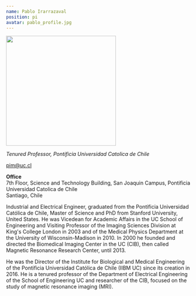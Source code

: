 ```yaml
---
name: Pablo Irarrazaval
position: pi
avatar: pablo_profile.jpg
---
```


<img width="300" src="{{site.baseurl}}/images/people/{{page.avatar}}" data-action="zoom">

_Tenured Professor, Pontificia Universidad Catolica de Chile_<br>

<i class="fa fa-envelope-o"></i> pim@uc.cl

**Office**<br>
7th Floor, Science and Technology Building, San Joaquin Campus, Pontificia Universidad Catolica de Chile<br>
Santiago, Chile

Industrial and Electrical Engineer, graduated from the Pontificia Universidad Católica de Chile, Master of Science and PhD from Stanford University, United States. He was Vicedean for Academic Affairs in the UC School of Engineering and Visiting Professor of the Imaging Sciences Division at King's College London in 2003 and of the Medical Physics Department at the University of Wisconsin-Madison in 2010. In 2000 he founded and directed the Biomedical Imaging Center in the UC (CIB), then called Magnetic Resonance Research Center, until 2013.

He was the Director of the Institute for Biological and Medical Engineering of the Pontificia Universidad Católica de Chile (IIBM UC) since its creation in 2016. He is a tenured professor of the Department of Electrical Engineering of the School of Engineering UC and researcher of the CIB, focused on the study of magnetic resonance imaging (MRI).

